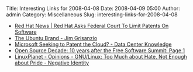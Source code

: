 Title: Interesting Links for 2008-04-08
Date: 2008-04-09 05:00
Author: admin
Category: Miscellaneous
Slug: interesting-links-for-2008-04-08

-   [Red Hat News | Red Hat Asks Federal Court To Limit Patents On
    Software][]
-   [The Ubuntu Brand - Jim Grisanzio][]
-   [Microsoft Seeking to Patent the Cloud? - Data Center Knowledge][]
-   [Open Source Decade: 10 years after the Free Software Summit: Page
    1][]
-   [LinuxPlanet - Opinions - GNU/Linux: Too Much about Hate, Not Enough
    about Pride - Negative Identity][]

  [Red Hat News | Red Hat Asks Federal Court To Limit Patents On
  Software]: http://www.press.redhat.com/2008/04/07/red-hat-asks-federal-court-to-limit-patents-on-software/
  [The Ubuntu Brand - Jim Grisanzio]: http://blogs.sun.com/jimgris/entry/the_ubuntu_brand
  [Microsoft Seeking to Patent the Cloud? - Data Center Knowledge]: http://www.datacenterknowledge.com/archives/2008/Apr/07/microsoft_seeking_to_patent_the_cloud.html
  [Open Source Decade: 10 years after the Free Software Summit: Page 1]:
    http://arstechnica.com/articles/culture/free-software-summit-10th.ars
  [LinuxPlanet - Opinions - GNU/Linux: Too Much about Hate, Not Enough
  about Pride - Negative Identity]: http://www.linuxplanet.com/linuxplanet/opinions/6473/1/
